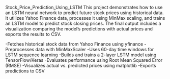 Stock_Price_Prediction_Using_LSTM 
This project demonstrates how to use an LSTM neural network to predict future stock prices using historical data. It utilizes Yahoo Finance data, processes it using MinMax scaling, and trains an LSTM model to predict stock closing prices. The final output includes a visualization comparing the model’s predictions with actual prices and exports the results to CSV.

-Fetches historical stock data from Yahoo Finance using yfinance
-Preprocesses data with MinMaxScaler
-Uses 60-day time windows for LSTM sequence learning
-Builds and trains a 2-layer LSTM model using TensorFlow/Keras
-Evaluates performance using Root Mean Squared Error (RMSE)
-Visualizes actual vs. predicted prices using matplotlib
-Exports predictions to CSV
